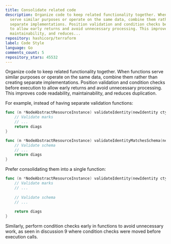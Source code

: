 ```yaml
---
title: Consolidate related code
description: Organize code to keep related functionality together. When functions
  serve similar purposes or operate on the same data, combine them rather than creating
  separate implementations. Position validation and condition checks before execution
  to allow early returns and avoid unnecessary processing. This improves code readability,
  maintainability, and reduces...
repository: hashicorp/terraform
label: Code Style
language: Go
comments_count: 5
repository_stars: 45532
---
```


Organize code to keep related functionality together. When functions serve similar purposes or operate on the same data, combine them rather than creating separate implementations. Position validation and condition checks before execution to allow early returns and avoid unnecessary processing. This improves code readability, maintainability, and reduces duplication.

For example, instead of having separate validation functions:

```go
func (n *NodeAbstractResourceInstance) validateIdentity(newIdentity cty.Value) (diags tfdiags.Diagnostics) {
    // Validate marks
    // ...
    return diags
}

func (n *NodeAbstractResourceInstance) validateIdentityMatchesSchema(newIdentity cty.Value, identitySchema *configschema.Object) (diags tfdiags.Diagnostics) {
    // Validate schema
    // ...
    return diags
}
```

Prefer consolidating them into a single function:

```go
func (n *NodeAbstractResourceInstance) validateIdentity(newIdentity cty.Value, identitySchema *configschema.Object) (diags tfdiags.Diagnostics) {
    // Validate marks
    // ...
    
    // Validate schema
    // ...
    
    return diags
}
```

Similarly, perform condition checks early in functions to avoid unnecessary work, as seen in discussion 9 where condition checks were moved before execution calls.